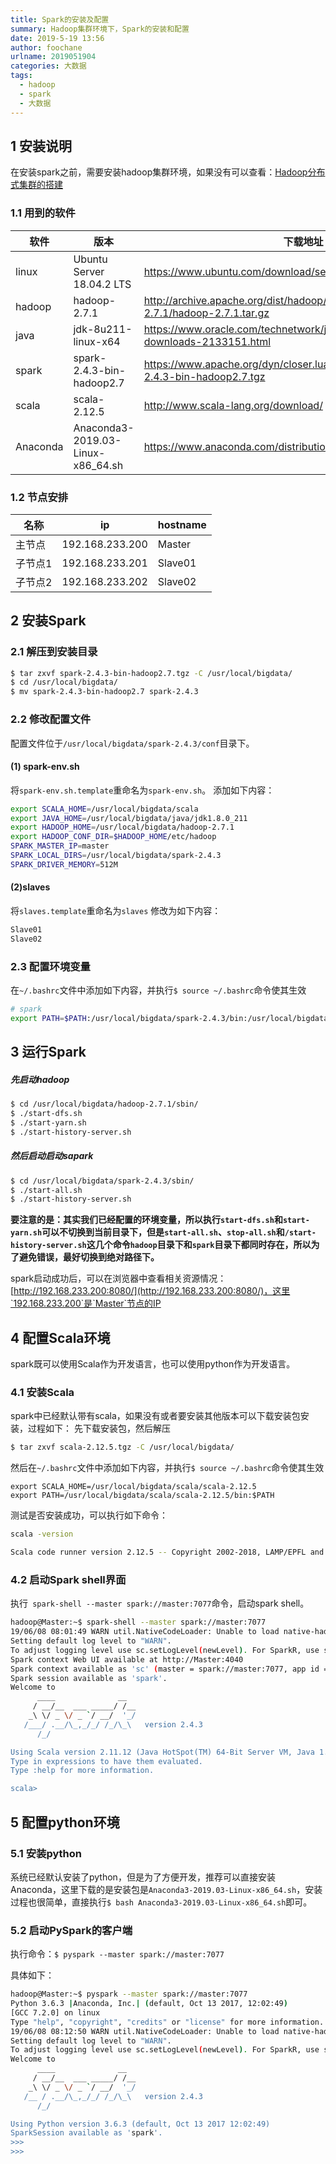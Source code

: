 ```yaml
---
title: Spark的安装及配置
summary: Hadoop集群环境下，Spark的安装和配置
date: 2019-5-19 13:56
author: foochane
urlname: 2019051904
categories: 大数据
tags:
  - hadoop
  - spark
  - 大数据
---
```




## 1 安装说明

在安装spark之前，需要安装hadoop集群环境，如果没有可以查看：[Hadoop分布式集群的搭建](https://foochane.cn/article/2019051901.html)
### 1.1 用到的软件
|软件|版本|下载地址|
|--|--|--|
|linux|Ubuntu Server 18.04.2 LTS|https://www.ubuntu.com/download/server|
|hadoop|hadoop-2.7.1|http://archive.apache.org/dist/hadoop/common/hadoop-2.7.1/hadoop-2.7.1.tar.gz|
|java|jdk-8u211-linux-x64|https://www.oracle.com/technetwork/java/javase/downloads/jdk8-downloads-2133151.html|
|spark| spark-2.4.3-bin-hadoop2.7|https://www.apache.org/dyn/closer.lua/spark/spark-2.4.3/spark-2.4.3-bin-hadoop2.7.tgz|
|scala|scala-2.12.5|http://www.scala-lang.org/download/|
|Anaconda|Anaconda3-2019.03-Linux-x86_64.sh|https://www.anaconda.com/distribution/|

### 1.2 节点安排
|名称|ip|hostname|
|-|-|-|
|主节点|192.168.233.200|Master|
|子节点1|192.168.233.201|Slave01|
|子节点2|192.168.233.202|Slave02|


## 2 安装Spark

### 2.1 解压到安装目录

```bash
$ tar zxvf spark-2.4.3-bin-hadoop2.7.tgz -C /usr/local/bigdata/
$ cd /usr/local/bigdata/
$ mv spark-2.4.3-bin-hadoop2.7 spark-2.4.3
```

### 2.2 修改配置文件
配置文件位于`/usr/local/bigdata/spark-2.4.3/conf`目录下。

#### (1) spark-env.sh
将`spark-env.sh.template`重命名为`spark-env.sh`。
添加如下内容：

```bash
export SCALA_HOME=/usr/local/bigdata/scala
export JAVA_HOME=/usr/local/bigdata/java/jdk1.8.0_211
export HADOOP_HOME=/usr/local/bigdata/hadoop-2.7.1
export HADOOP_CONF_DIR=$HADOOP_HOME/etc/hadoop
SPARK_MASTER_IP=master
SPARK_LOCAL_DIRS=/usr/local/bigdata/spark-2.4.3
SPARK_DRIVER_MEMORY=512M
```

#### (2)slaves
将`slaves.template`重命名为`slaves`
修改为如下内容：
```bash
Slave01
Slave02
```

### 2.3 配置环境变量
在`~/.bashrc`文件中添加如下内容，并执行`$ source ~/.bashrc`命令使其生效
```bash
# spark
export PATH=$PATH:/usr/local/bigdata/spark-2.4.3/bin:/usr/local/bigdata/spark-2.4.3/sbin
```

## 3 运行Spark

##### 先启动hadoop
```bash
$ cd /usr/local/bigdata/hadoop-2.7.1/sbin/
$ ./start-dfs.sh
$ ./start-yarn.sh
$ ./start-history-server.sh
```
##### 然后启动启动sapark
```bash
$ cd /usr/local/bigdata/spark-2.4.3/sbin/
$ ./start-all.sh
$ ./start-history-server.sh
```

**要注意的是：其实我们已经配置的环境变量，所以执行`start-dfs.sh`和`start-yarn.sh`可以不切换到当前目录下，但是`start-all.sh`、`stop-all.sh`和`/start-history-server.sh`这几个命令`hadoop`目录下和`spark`目录下都同时存在，所以为了避免错误，最好切换到绝对路径下。**

spark启动成功后，可以在浏览器中查看相关资源情况：[http://192.168.233.200:8080/](http://192.168.233.200:8080/)，这里`192.168.233.200`是`Master`节点的IP



## 4 配置Scala环境
spark既可以使用Scala作为开发语言，也可以使用python作为开发语言。
### 4.1 安装Scala
spark中已经默认带有scala，如果没有或者要安装其他版本可以下载安装包安装，过程如下：
先下载安装包，然后解压

```bash
$ tar zxvf scala-2.12.5.tgz -C /usr/local/bigdata/
```
然后在`~/.bashrc`文件中添加如下内容，并执行`$ source ~/.bashrc`命令使其生效
```
export SCALA_HOME=/usr/local/bigdata/scala/scala-2.12.5
export PATH=/usr/local/bigdata/scala/scala-2.12.5/bin:$PATH
```
测试是否安装成功，可以执行如下命令：
```bash
scala -version

Scala code runner version 2.12.5 -- Copyright 2002-2018, LAMP/EPFL and Lightbe
```

### 4.2 启动Spark shell界面
执行` spark-shell --master spark://master:7077`命令，启动spark shell。

```bash
hadoop@Master:~$ spark-shell --master spark://master:7077
19/06/08 08:01:49 WARN util.NativeCodeLoader: Unable to load native-hadoop library for your platform... using builtin-java classes where applicable
Setting default log level to "WARN".
To adjust logging level use sc.setLogLevel(newLevel). For SparkR, use setLogLevel(newLevel).
Spark context Web UI available at http://Master:4040
Spark context available as 'sc' (master = spark://master:7077, app id = app-20190608080221-0002).
Spark session available as 'spark'.
Welcome to
      ____              __
     / __/__  ___ _____/ /__
    _\ \/ _ \/ _ `/ __/  '_/
   /___/ .__/\_,_/_/ /_/\_\   version 2.4.3
      /_/

Using Scala version 2.11.12 (Java HotSpot(TM) 64-Bit Server VM, Java 1.8.0_211)
Type in expressions to have them evaluated.
Type :help for more information.

scala>
```

## 5 配置python环境

### 5.1 安装python
系统已经默认安装了python，但是为了方便开发，推荐可以直接安装Anaconda，这里下载的是安装包是`Anaconda3-2019.03-Linux-x86_64.sh`，安装过程也很简单，直接执行`$ bash Anaconda3-2019.03-Linux-x86_64.sh`即可。

### 5.2 启动PySpark的客户端
执行命令：`$ pyspark --master spark://master:7077`

具体如下：
```bash
hadoop@Master:~$ pyspark --master spark://master:7077
Python 3.6.3 |Anaconda, Inc.| (default, Oct 13 2017, 12:02:49)
[GCC 7.2.0] on linux
Type "help", "copyright", "credits" or "license" for more information.
19/06/08 08:12:50 WARN util.NativeCodeLoader: Unable to load native-hadoop library for your platform... using builtin-java classes where applicable
Setting default log level to "WARN".
To adjust logging level use sc.setLogLevel(newLevel). For SparkR, use setLogLevel(newLevel).
Welcome to
      ____              __
     / __/__  ___ _____/ /__
    _\ \/ _ \/ _ `/ __/  '_/
   /__ / .__/\_,_/_/ /_/\_\   version 2.4.3
      /_/

Using Python version 3.6.3 (default, Oct 13 2017 12:02:49)
SparkSession available as 'spark'.
>>>
>>>
```